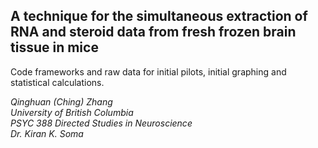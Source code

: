 ## A technique for the simultaneous extraction of RNA and steroid data from fresh frozen brain tissue in mice
Code frameworks and raw data for initial pilots, initial graphing and statistical calculations.


            

_Qinghuan (Ching) Zhang_       
_University of British Columbia_    
_PSYC 388 Directed Studies in Neuroscience_    
_Dr. Kiran K. Soma_    
